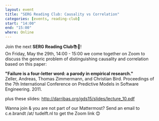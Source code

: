```yaml
---
layout: event
title: "SERG Reading Club: Causality vs Correlation"
categories: [events, reading-club]
start: "14:00"
end: "15:00"
where: Online
---
```


Join the next **SERG Reading Club**📚📖!  
On Friday, May the 29th, 14:00 - 15:00 we come together on Zoom to discuss the generic problem of distinguishing causality and correlation based on this paper:

**"Failure is a four-letter word: a parody in empirical research."**  
Zeller, Andreas, Thomas Zimmermann, and Christian Bird.  Proceedings of the 7th International Conference on Predictive Models in Software Engineering. 2011.

plus these slides: http://darribas.org/gds15/slides/lecture_10.pdf

Wanna join & you are not part of our Mattermost?
Send an email to c.e.brandt /at/ tudelft.nl to get the Zoom link 😊
